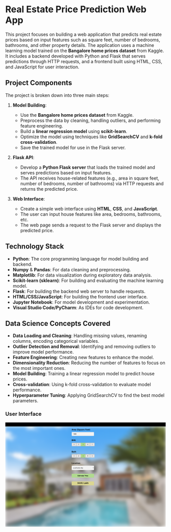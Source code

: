 # Real Estate Price Prediction Web App

This project focuses on building a web application that predicts real estate prices based on input features such as square feet, number of bedrooms, bathrooms, and other property details. The application uses a machine learning model trained on the **Bangalore home prices dataset** from Kaggle. It includes a backend developed with Python and Flask that serves predictions through HTTP requests, and a frontend built using HTML, CSS, and JavaScript for user interaction.
## Project Components

The project is broken down into three main steps:

1. **Model Building**:
   - Use the **Bangalore home prices dataset** from Kaggle.
   - Preprocess the data by cleaning, handling outliers, and performing feature engineering.
   - Build a **linear regression model** using **scikit-learn**.
   - Optimize the model using techniques like **GridSearchCV** and **k-fold cross-validation**.
   - Save the trained model for use in the Flask server.

2. **Flask API**:
   - Develop a **Python Flask server** that loads the trained model and serves predictions based on input features.
   - The API receives house-related features (e.g., area in square feet, number of bedrooms, number of bathrooms) via HTTP requests and returns the predicted price.

3. **Web Interface**:
   - Create a simple web interface using **HTML**, **CSS**, and **JavaScript**.
   - The user can input house features like area, bedrooms, bathrooms, etc.
   - The web page sends a request to the Flask server and displays the predicted price.

## Technology Stack

- **Python**: The core programming language for model building and backend.
- **Numpy** & **Pandas**: For data cleaning and preprocessing.
- **Matplotlib**: For data visualization during exploratory data analysis.
- **Scikit-learn (sklearn)**: For building and evaluating the machine learning model.
- **Flask**: For building the backend web server to handle requests.
- **HTML/CSS/JavaScript**: For building the frontend user interface.
- **Jupyter Notebook**: For model development and experimentation.
- **Visual Studio Code/PyCharm**: As IDEs for code development.

## Data Science Concepts Covered

- **Data Loading and Cleaning**: Handling missing values, renaming columns, encoding categorical variables.
- **Outlier Detection and Removal**: Identifying and removing outliers to improve model performance.
- **Feature Engineering**: Creating new features to enhance the model.
- **Dimensionality Reduction**: Reducing the number of features to focus on the most important ones.
- **Model Building**: Training a linear regression model to predict house prices.
- **Cross-validation**: Using k-fold cross-validation to evaluate model performance.
- **Hyperparameter Tuning**: Applying GridSearchCV to find the best model parameters.

### User Interface
![Screenshot.png](Screenshot.png)


